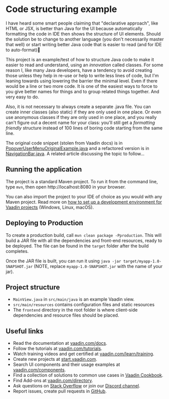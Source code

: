 # Code structuring example

I have heard some smart people claiming that "declarative approach", like HTML or JSX, is better than Java for the UI because automatically formatting the code in IDE then shows the structure of UI elements. Should the solution be to change to another language (you don't necessarily master that well) or start writing better Java code that is easier to read (and for IDE to auto-format)🤔

This project is an example/test of how to structure Java code to make it easier to read and understand, using an *innovation* called classes. For some reason I, like many Java developers, have a tendency to avoid creating those unless they help in re-use or help to write less lines of code, but I'm leaning towards using lowering the barrier the minimal level. Even if there would be a line or two more code. It is one of the easiest ways to force to you give better names for things and to group related things together. And very easy to do.

Also, it is not necessary to always create a separate .java file. You can create inner classes (also static) if they are only used in one place. Or even use anonymous classes if they are only used in one place, and you really can't figure out a decent name for your class: you'll still get a *formatting friendly* structure instead of 100 lines of boring code starting from the same line.

The original code snippet (stolen from Vaadin docs) is in [PopoverUserMenuOriginalExample.java](https://github.com/mstahv/refactoring-to-oo-example/blob/css-as-css/src/main/java/in/virit/views/PopoverUserMenuOriginalExample.java) and a refactored version is in [NavigationBar.java](https://github.com/mstahv/refactoring-to-oo-example/blob/css-as-css/src/main/java/in/virit/views/NavigationBar.java). A related article discussing the topic to follow...

## Running the application
The project is a standard Maven project. To run it from the command line,
type `mvn`, then open http://localhost:8080 in your browser.

You can also import the project to your IDE of choice as you would with any
Maven project. Read more on [how to set up a development environment for
Vaadin projects](https://vaadin.com/docs/latest/guide/install) (Windows, Linux, macOS).

## Deploying to Production
To create a production build, call `mvn clean package -Pproduction`.
This will build a JAR file with all the dependencies and front-end resources,
ready to be deployed. The file can be found in the `target` folder after the build completes.

Once the JAR file is built, you can run it using
`java -jar target/myapp-1.0-SNAPSHOT.jar` (NOTE, replace 
`myapp-1.0-SNAPSHOT.jar` with the name of your jar).

## Project structure

- `MainView.java` in `src/main/java` is an example Vaadin view.
- `src/main/resources` contains configuration files and static resources
- The `frontend` directory in the root folder is where client-side 
  dependencies and resource files should be placed.

## Useful links

- Read the documentation at [vaadin.com/docs](https://vaadin.com/docs).
- Follow the tutorials at [vaadin.com/tutorials](https://vaadin.com/tutorials).
- Watch training videos and get certified at [vaadin.com/learn/training]( https://vaadin.com/learn/training).
- Create new projects at [start.vaadin.com](https://start.vaadin.com/).
- Search UI components and their usage examples at [vaadin.com/components](https://vaadin.com/components).
- Find a collection of solutions to common use cases in [Vaadin Cookbook](https://cookbook.vaadin.com/).
- Find Add-ons at [vaadin.com/directory](https://vaadin.com/directory).
- Ask questions on [Stack Overflow](https://stackoverflow.com/questions/tagged/vaadin) or join our [Discord channel](https://discord.gg/MYFq5RTbBn).
- Report issues, create pull requests in [GitHub](https://github.com/vaadin/).
